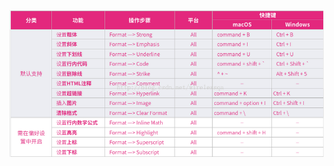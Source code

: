 ![image-20210910152243957](https://raw.githubusercontent.com/DingDingDeMao/FISCO-BCOS-SIG/main/Doc-SIG/img/image-20210910152243957.png)

